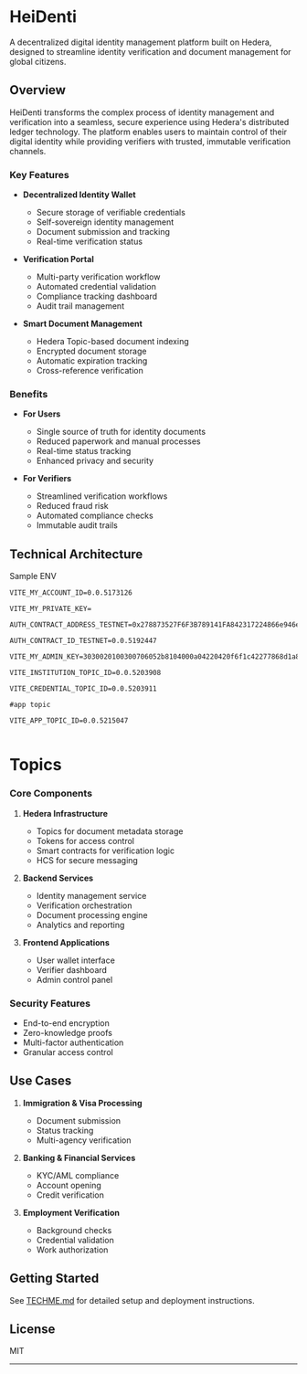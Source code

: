 # HeiDenti

A decentralized digital identity management platform built on Hedera, designed to streamline identity verification and document management for global citizens.

## Overview

HeiDenti transforms the complex process of identity management and verification into a seamless, secure experience using Hedera's distributed ledger technology. The platform enables users to maintain control of their digital identity while providing verifiers with trusted, immutable verification channels.

### Key Features

- **Decentralized Identity Wallet**

  - Secure storage of verifiable credentials
  - Self-sovereign identity management
  - Document submission and tracking
  - Real-time verification status
- **Verification Portal**

  - Multi-party verification workflow
  - Automated credential validation
  - Compliance tracking dashboard
  - Audit trail management
- **Smart Document Management**

  - Hedera Topic-based document indexing
  - Encrypted document storage
  - Automatic expiration tracking
  - Cross-reference verification

### Benefits

- **For Users**

  - Single source of truth for identity documents
  - Reduced paperwork and manual processes
  - Real-time status tracking
  - Enhanced privacy and security
- **For Verifiers**

  - Streamlined verification workflows
  - Reduced fraud risk
  - Automated compliance checks
  - Immutable audit trails

## Technical Architecture

Sample ENV

```
VITE_MY_ACCOUNT_ID=0.0.5173126

VITE_MY_PRIVATE_KEY=

AUTH_CONTRACT_ADDRESS_TESTNET=0x278873527F6F3B789141FA842317224866e946eE

AUTH_CONTRACT_ID_TESTNET=0.0.5192447

VITE_MY_ADMIN_KEY=3030020100300706052b8104000a04220420f6f1c42277868d1a8560a067a2fc795f2365b2ab1af34af587f4591e233de37e

VITE_INSTITUTION_TOPIC_ID=0.0.5203908

VITE_CREDENTIAL_TOPIC_ID=0.0.5203911

#app topic

VITE_APP_TOPIC_ID=0.0.5215047


```

# Topics

### Core Components

1. **Hedera Infrastructure**

   - Topics for document metadata storage
   - Tokens for access control
   - Smart contracts for verification logic
   - HCS for secure messaging
2. **Backend Services**

   - Identity management service
   - Verification orchestration
   - Document processing engine
   - Analytics and reporting
3. **Frontend Applications**

   - User wallet interface
   - Verifier dashboard
   - Admin control panel

### Security Features

- End-to-end encryption
- Zero-knowledge proofs
- Multi-factor authentication
- Granular access control

## Use Cases

1. **Immigration & Visa Processing**

   - Document submission
   - Status tracking
   - Multi-agency verification
2. **Banking & Financial Services**

   - KYC/AML compliance
   - Account opening
   - Credit verification
3. **Employment Verification**

   - Background checks
   - Credential validation
   - Work authorization

## Getting Started

See [TECHME.md](./TECHME.md) for detailed setup and deployment instructions.

## License

MIT

---
